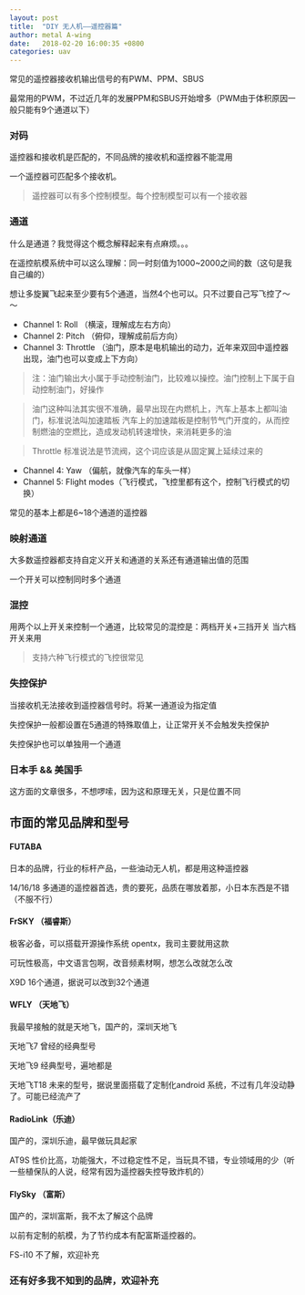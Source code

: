 ```yaml
---
layout: post
title:  "DIY 无人机——遥控器篇"
author: metal A-wing
date:   2018-02-20 16:00:35 +0800
categories: uav
---
```



常见的遥控器接收机输出信号的有PWM、PPM、SBUS

最常用的PWM，不过近几年的发展PPM和SBUS开始增多（PWM由于体积原因一般只能有9个通道以下）

### 对码
遥控器和接收机是匹配的，不同品牌的接收机和遥控器不能混用

一个遥控器可匹配多个接收机。

> 遥控器可以有多个控制模型。每个控制模型可以有一个接收器

### 通道
什么是通道？我觉得这个概念解释起来有点麻烦。。。

在遥控航模系统中可以这么理解：同一时刻值为1000~2000之间的数（这句是我自己编的）

想让多旋翼飞起来至少要有5个通道，当然4个也可以。只不过要自己写飞控了～～

* Channel 1: Roll （横滚，理解成左右方向）
* Channel 2: Pitch  （俯仰，理解成前后方向）
* Channel 3: Throttle （油门，原本是电机输出的动力，近年来双回中遥控器出现，油门也可以变成上下方向）

> 注：油门输出大小属于手动控制油门，比较难以操控。油门控制上下属于自动控制油门，好操作

> 油门这种叫法其实很不准确，最早出现在内燃机上，汽车上基本上都叫油门，标准说法叫加速踏板
> 汽车上的加速踏板是控制节气门开度的，从而控制燃油的空燃比，造成发动机转速增快，来消耗更多的油

> Throttle 标准说法是节流阀，这个词应该是从固定翼上延续过来的

* Channel 4: Yaw （偏航，就像汽车的车头一样）
* Channel 5: Flight modes（飞行模式，飞控里都有这个，控制飞行模式的切换）

常见的基本上都是6~18个通道的遥控器

### 映射通道
大多数遥控器都支持自定义开关和通道的关系还有通道输出值的范围

一个开关可以控制同时多个通道

### 混控
用两个以上开关来控制一个通道，比较常见的混控是：两档开关+三挡开关 当六档开关来用

> 支持六种飞行模式的飞控很常见

### 失控保护
当接收机无法接收到遥控器信号时。将某一通道设为指定值

失控保护一般都设置在5通道的特殊取值上，让正常开关不会触发失控保护

失控保护也可以单独用一个通道

### 日本手 && 美国手
这方面的文章很多，不想啰嗦，因为这和原理无关，只是位置不同


## 市面的常见品牌和型号

#### FUTABA
日本的品牌，行业的标杆产品，一些油动无人机，都是用这种遥控器

14/16/18 多通道的遥控器首选，贵的要死，品质在哪放着那，小日本东西是不错（不服不行）

#### FrSKY （福睿斯）
极客必备，可以搭载开源操作系统 opentx，我司主要就用这款

可玩性极高，中文语言包啊，改音频素材啊，想怎么改就怎么改

X9D 16个通道，据说可以改到32个通道

#### WFLY （天地飞）
我最早接触的就是天地飞，国产的，深圳天地飞

天地飞7 曾经的经典型号

天地飞9 经典型号，遍地都是

天地飞T18 未来的型号，据说里面搭载了定制化android 系统，不过有几年没动静了。可能已经流产了

#### RadioLink（乐迪）
国产的，深圳乐迪，最早做玩具起家

AT9S 性价比高，功能强大，不过稳定性不足，当玩具不错，专业领域用的少（听一些植保队的人说，经常有因为遥控器失控导致炸机的）


#### FlySky （富斯）
国产的，深圳富斯，我不太了解这个品牌

以前有定制的航模，为了节约成本有配富斯遥控器的。

FS-i10 不了解，欢迎补充


### 还有好多我不知到的品牌，欢迎补充

